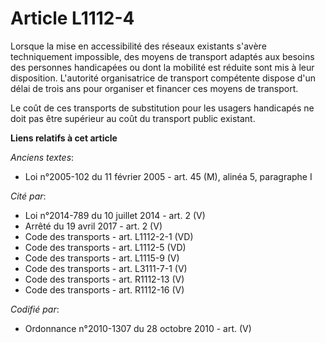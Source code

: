 # Article L1112-4

Lorsque la mise en accessibilité des réseaux existants s'avère techniquement impossible, des moyens de transport adaptés aux
besoins des personnes handicapées ou dont la mobilité est réduite sont mis à leur disposition. L'autorité organisatrice de
transport compétente dispose d'un délai de trois ans pour organiser et financer ces moyens de transport.

Le coût de ces transports de substitution pour les usagers handicapés ne doit pas être supérieur au coût du transport public
existant.

**Liens relatifs à cet article**

_Anciens textes_:

  - Loi n°2005-102 du 11 février 2005 - art. 45 (M), alinéa 5, paragraphe I

_Cité par_:

  - Loi n°2014-789 du 10 juillet 2014 - art. 2 (V)
  - Arrêté du 19 avril 2017 - art. 2 (V)
  - Code des transports - art. L1112-2-1 (VD)
  - Code des transports - art. L1112-5 (VD)
  - Code des transports - art. L1115-9 (V)
  - Code des transports - art. L3111-7-1 (V)
  - Code des transports - art. R1112-13 (V)
  - Code des transports - art. R1112-16 (V)

_Codifié par_:

  - Ordonnance n°2010-1307 du 28 octobre 2010 - art. (V)
